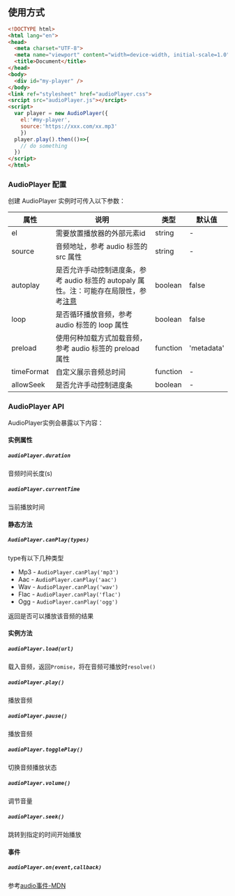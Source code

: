 ## 使用方式

```html
<!DOCTYPE html>
<html lang="en">
<head>
  <meta charset="UTF-8">
  <meta name="viewport" content="width=device-width, initial-scale=1.0">
  <title>Document</title>
</head>
<body>
  <div id="my-player" />
</body>
<link ref="stylesheet" href="audioPlayer.css">
<srcipt src="audioPlayer.js"></srcipt>
<script>
  var player = new AudioPlayer({
    el:'#my-player',
    source:'https://xxx.com/xx.mp3'
	})
  player.play().then(()=>{
    // do something
  })
</script>
</html>
```



### AudioPlayer 配置

创建 AudioPlayer 实例时可传入以下参数：

| 属性       | 说明                                                         | 类型     | 默认值     |
| ---------- | ------------------------------------------------------------ | -------- | ---------- |
| el         | 需要放置播放器的外部元素id                                   | string   | -          |
| source     | 音频地址，参考 audio 标签的 src 属性                         | string   | -          |
| autoplay   | 是否允许手动控制进度条，参考 audio 标签的 autopaly 属性。注：可能存在局限性，参考[注意](https://developer.mozilla.org/zh-CN/docs/Web/HTML/Element/audio#%E5%B1%9E%E6%80%A7) | boolean  | false      |
| loop       | 是否循环播放音频，参考 audio 标签的 loop 属性                | boolean  | false      |
| preload    | 使用何种加载方式加载音频，参考 audio 标签的 preload 属性     | function | 'metadata' |
| timeFormat | 自定义展示音频总时间                                         | function | -          |
| allowSeek  | 是否允许手动控制进度条                                       | boolean  | -          |

### AudioPlayer API

AudioPlayer实例会暴露以下内容：

#### 实例属性

##### `audioPlayer.duration`

音频时间长度(s)

##### `audioPlayer.currentTime`

当前播放时间

#### 静态方法

##### `AudioPlayer.canPlay(types)`

type有以下几种类型

+ Mp3 - `AudioPlayer.canPlay('mp3')`
+ Aac - `AudioPlayer.canPlay('aac')`
+ Wav - `AudioPlayer.canPlay('wav')`
+ Flac - `AudioPlayer.canPlay('flac')`
+ Ogg -  `AudioPlayer.canPlay('ogg')`

返回是否可以播放该音频的结果



#### 实例方法

##### `audioPlayer.load(url)`

载入音频，返回`Promise`，将在音频可播放时`resolve()`

##### `audioPlayer.play()`

播放音频

##### `audioPlayer.pause()`

播放音频

##### `audioPlayer.togglePlay()`

切换音频播放状态

##### `audioPlayer.volume()`

调节音量

##### `audioPlayer.seek()`

跳转到指定的时间开始播放



#### 事件

##### `audioPlayer.on(event,callback)`

参考[audio事件-MDN](https://developer.mozilla.org/zh-CN/docs/Web/HTML/Element/audio#%E4%BA%8B%E4%BB%B6)


